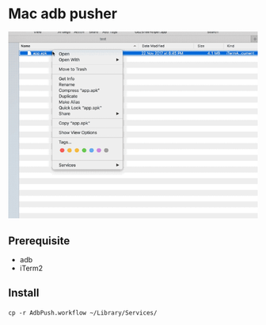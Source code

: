 # Mac adb pusher

![showcase](showcase.gif)

## Prerequisite

* adb
* iTerm2

## Install

`cp -r AdbPush.workflow ~/Library/Services/`